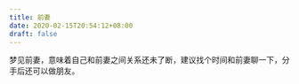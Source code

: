```yaml
---
title: 前妻
date: 2020-02-15T20:54:12+08:00
draft: false
---
```


梦见前妻，意味着自己和前妻之间关系还未了断，建议找个时间和前妻聊一下，分手后还可以做朋友。